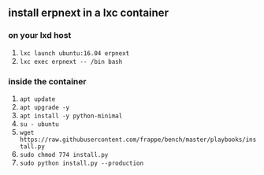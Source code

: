 ## install erpnext in a lxc container

### on your lxd host

1. `lxc launch ubuntu:16.04 erpnext`
2. `lxc exec erpnext -- /bin bash`

### inside the container

1. `apt update`
2. `apt upgrade -y`
3. `apt install -y python-minimal`
4. `su - ubuntu`
5. `wget https://raw.githubusercontent.com/frappe/bench/master/playbooks/install.py`
6. `sudo chmod 774 install.py`
7. `sudo python install.py --production`
